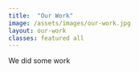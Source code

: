 ```yaml
---
title:  "Our Work"
image: /assets/images/our-work.jpg
layout: our-work
classes: featured all
---
```

We did some work